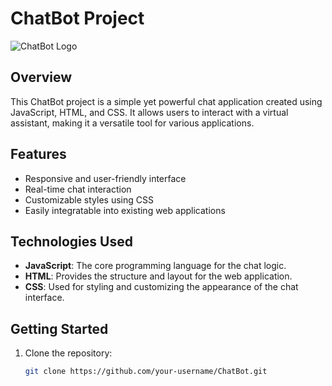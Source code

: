 # ChatBot Project

![ChatBot Logo](/path/to/your/logo.png)

## Overview

This ChatBot project is a simple yet powerful chat application created using JavaScript, HTML, and CSS. It allows users to interact with a virtual assistant, making it a versatile tool for various applications.

## Features

- Responsive and user-friendly interface
- Real-time chat interaction
- Customizable styles using CSS
- Easily integratable into existing web applications

## Technologies Used

- **JavaScript**: The core programming language for the chat logic.
- **HTML**: Provides the structure and layout for the web application.
- **CSS**: Used for styling and customizing the appearance of the chat interface.

## Getting Started

1. Clone the repository:

   ```bash
   git clone https://github.com/your-username/ChatBot.git
